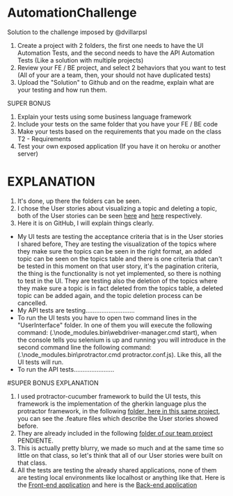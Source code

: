 # AutomationChallenge
Solution to the challenge imposed by @dvillarpsl

1. Create a project with 2 folders, the first one needs to have the UI Automation Tests, and the second needs to have the API Automation Tests (Like a solution with multiple projects)
2. Review your FE / BE project, and select 2 behaviors that you want to test (All of your are a team, then, your should not have duplicated tests)
3. Upload the "Solution" to Github and on the readme, explain what are your testing and how run them.

SUPER BONUS

1. Explain your tests using some business language framework
2. Include your tests on the same folder that you have your FE / BE code
3. Make your tests based on the requirements that you made on the class T2 - Requirements
4. Test your own exposed application (If you have it on heroku or another server)

# EXPLANATION

1. It's done, up there the folders can be seen.
2. I chose the User stories about visualizing a topic and deleting a topic, both of the User stories can be seen [here](https://mercurio.psl.com.co:9443/confluence/pages/viewpage.action?title=US3+-+Visualize+topic+to+guide&spaceKey=EP) and [here](https://mercurio.psl.com.co:9443/confluence/display/EP/US4+-+Remove+topic+to+guide) respectively.
3. Here it is on GitHub, I will explain things clearly.
* My UI tests are testing the acceptance criteria that is in the User stories I shared before, They are testing the visualization of the topics where they make sure the topics can be seen in the right format, an added topic can be seen on the topics table and there is one criteria that can't be tested in this moment on that user story, it's the pagination criteria, the thing is the functionality is not yet implemented, so there is nothing to test in the UI. They are testing also the deletion of the topics where they make sure a topic is in fact deleted from the topics table, a deleted topic can be added again, and the topic deletion process can be cancelled.
* My API tests are testing............................
* To run the UI tests you have to open two command lines in the "UserInterface" folder. In one of them you will execute the following command: (.\node_modules\.bin\webdriver-manager.cmd start), when the console tells you selenium is up and running you will introduce in the second command line the following command: (.\node_modules\.bin\protractor.cmd protractor.conf.js). Like this, all the UI tests will run.
* To run the API tests.......................

#SUPER BONUS EXPLANATION

1. I used protractor-cucumber framework to build the UI tests, this framework is the implementation of the gherkin language plus the protractor framework, in the following [folder, here in this same project](https://github.com/afaguilarr/AutomationChallenge/tree/master/UserInterface/features), you can see the .feature files which describe the User stories showed before.
2. They are already included in the following [folder of our team project]()   PENDIENTE.
3. This is actually pretty blurry, we made so much and at the same time so little on that class, so let's think that all of our User stories were built on that class.
4. All the tests are testing the already shared applications, none of them are testing local environments like localhost or anything like that. Here is the [Front-end application](https://praxis-integrador-frontend.herokuapp.com/) and here is the [Back-end application](https://praxis-integrador-backend.herokuapp.com)

